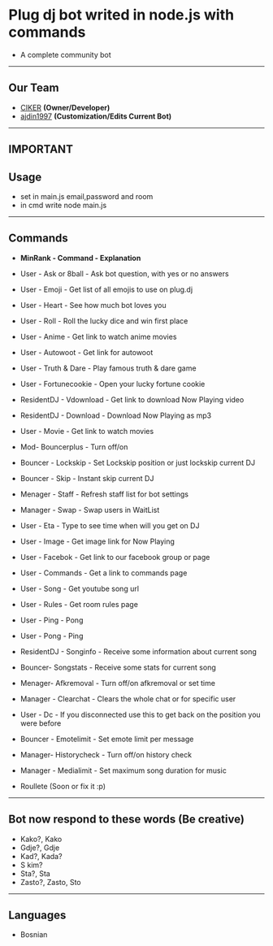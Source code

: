 # Plug dj bot writed in node.js with commands
- A complete community bot


-------------
Our Team
---
 - [CIKER]() __(Owner/Developer)__
 - [ajdin1997]() __(Customization/Edits Current Bot)__

-----------------
IMPORTANT
-----------------
Usage
---

* set in main.js email,password and room
* in cmd write node main.js

-----------------
Commands
---
- __MinRank - Command -  Explanation__

- User - Ask or 8ball - Ask bot question, with yes or no answers
- User - Emoji - Get list of all emojis to use on plug.dj
- User - Heart - See how much bot loves you
- User - Roll - Roll the lucky dice and win first place
- User - Anime - Get link to watch anime movies
- User - Autowoot - Get link for autowoot
- User - Truth & Dare - Play famous truth & dare game
- User - Fortunecookie - Open your lucky fortune cookie
- ResidentDJ - Vdownload - Get link to download Now Playing video
- ResidentDJ - Download - Download Now Playing as mp3
- User - Movie - Get link to watch movies
- Mod- Bouncerplus - Turn off/on 
- Bouncer - Lockskip - Set Lockskip position or just lockskip current DJ
- Bouncer - Skip - Instant skip current DJ
- Menager - Staff - Refresh staff list for bot settings
- Manager - Swap - Swap users in WaitList
- User - Eta - Type to see time when will you get on DJ
- User - Image - Get image link for Now Playing
- User - Facebok - Get link to our facebook group or page
- User - Commands - Get a link to commands page
- User - Song - Get youtube song url
- User - Rules - Get room rules page
- User - Ping - Pong
- User - Pong - Ping
- ResidentDJ - Songinfo - Receive some information about current song
- Bouncer- Songstats -  Receive some stats for current song
- Menager- Afkremoval - Turn off/on afkremoval or set time
- Manager - Clearchat - Clears the whole chat or for specific user
- User - Dc - If you disconnected use this to get back on the position you were before
- Bouncer - Emotelimit - Set emote limit per message
- Manager- Historycheck - Turn off/on history check
- Manager - Medialimit - Set maximum song duration for music
- Roullete (Soon or fix it :p)

-----------------
Bot now respond to these words (Be creative)
---

- Kako?, Kako
- Gdje?, Gdje
- Kad?, Kada?
- S kim?
- Sta?, Sta
- Zasto?, Zasto, Sto

-----------------
Languages
---

- Bosnian
